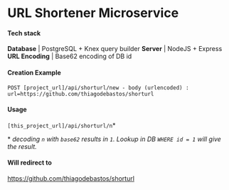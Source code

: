 # URL Shortener Microservice

#### Tech stack

**Database** | PostgreSQL + Knex query builder
**Server** | NodeJS + Express
**URL Encoding** | Base62 encoding of DB id

#### Creation Example

```HTTP
POST [project_url]/api/shorturl/new - body (urlencoded) : url=https://github.com/thiagodebastos/shorturl
```

#### Usage

`[this_project_url]/api/shorturl/n`\*

\* _decoding `n` with `base62` results in `1`. Lookup in DB `WHERE id = 1` will give
the result._

#### Will redirect to

https://github.com/thiagodebastos/shorturl
